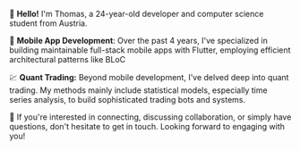 👋 **Hello!** I'm Thomas, a 24-year-old developer and computer science student from Austria.

📱 **Mobile App Development**: Over the past 4 years, I've specialized in building maintainable full-stack mobile apps with Flutter, employing efficient architectural patterns like BLoC 

💹 **Quant Trading:** Beyond mobile development, I've delved deep into quant trading. My methods mainly include statistical models, especially time series analysis, to build sophisticated trading bots and systems.

🤝 If you're interested in connecting, discussing collaboration, or simply have questions, don't hesitate to get in touch. Looking forward to engaging with you!

